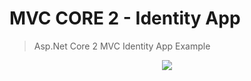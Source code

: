 # MVC CORE 2 - Identity App
> Asp.Net Core 2 MVC Identity App Example
<p align="center">
  <img src="https://raw.githubusercontent.com/fcetinkaya/Core2Mvc_Identity/master/Adding-identity-to-ASP.NET-Core.png">
</p>

